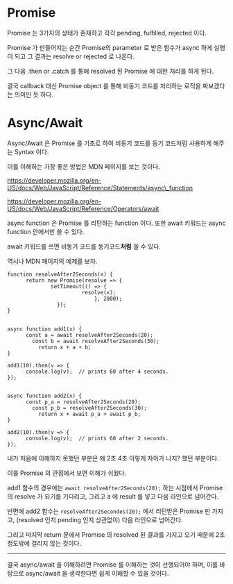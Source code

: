 # Promise

Promise 는 3가지의 상태가 존재하고 각각 pending, fulfilled, rejected 이다.

Promise 가 만들어지는 순간 Promise의 parameter 로 받은 함수가 async 하게 실행이 되고 그 결과는 resolve or rejected 로 나온다.

그 다음 .then or .catch 를 통해 resolved 된 Promise 에 대한 처리를 하게 된다.

결국 callback 대신 Promise object 를 통해 비동기 코드를 처리하는 로직을 짜보겠다는 의미인 듯 하다.

# Async/Await

Async/Await 은 Promise 를 기초로 하여 비동기 코드를 동기 코드처럼 사용하게 해주는 Syntax 이다.

이를 이해하는 가장 좋은 방법은 MDN 페이지를 보는 것이다.

https://developer.mozilla.org/en-US/docs/Web/JavaScript/Reference/Statements/async\_function

https://developer.mozilla.org/en-US/docs/Web/JavaScript/Reference/Operators/await

async function 은 Promise 를 리턴하는 function 이다. 또한 await 키워드는 async function 안에서만 쓸 수 있다.

await 키워드를 쓰면 비동기 코드를 동기코드**처럼** 쓸 수 있다.

역시나 MDN 페이지의 예제를 보자.

```
function resolveAfter2Seconds(x) {
      return new Promise(resolve => {
              setTimeout(() => {
                        resolve(x);
                            }, 2000);
                });
}


async function add1(x) {
      const a = await resolveAfter2Seconds(20);
        const b = await resolveAfter2Seconds(30);
          return x + a + b;
}

add1(10).then(v => {
      console.log(v);  // prints 60 after 4 seconds.
});


async function add2(x) {
      const p_a = resolveAfter2Seconds(20);
        const p_b = resolveAfter2Seconds(30);
          return x + await p_a + await p_b;
}

add2(10).then(v => {
      console.log(v);  // prints 60 after 2 seconds.
});
```

내가 처음에 이해하지 못했던 부분은 왜 2초 4초 이렇게 차이가 나지? 했던 부분이다.

이를 Promise 의 관점에서 보면 이해가 쉬웠다.

add1 함수의 경우에는 `await resolveAfter2Seconds(20);` 하는 시점에서 Promise의 resolve 가 되기를 기다리고, 그리고 a 에 result 를 넣고 다음 라인으로 넘어간다.

반면에 add2 함수는 `resolveAfter2Secondes(20);` 에서 리턴받은 Promise 만 가지고, (resolved 인지 pending 인지 상관없이) 다음 라인으로 넘어간다.

그리고 마지막 return 문에서 Promise 의 resolved 된 결과를 가지고 오기 때문에 2초 정도밖에 걸리지 않는 것이다.

---

결국 async/await 을 이해하려면 Promise 를 이해하는 것이 선행되어야 하며, 이를 바탕으로 async/await 을 생각한다면 쉽게 이해할 수 있을 것이다.

